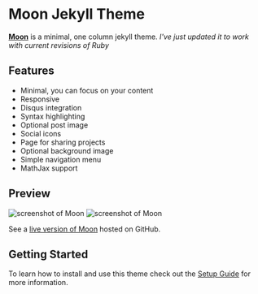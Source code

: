 # Moon Jekyll Theme

**[Moon][0]** is a minimal, one column jekyll theme.
*I've just updated it to work with current revisions of Ruby*

## Features
* Minimal, you can focus on your content
* Responsive
* Disqus integration
* Syntax highlighting
* Optional post image
* Social icons
* Page for sharing projects
* Optional background image
* Simple navigation menu
* MathJax support

## Preview

![screenshot of Moon][1]
![screenshot of Moon][2]

See a [live version of Moon][3] hosted on GitHub.

## Getting Started

To learn how to install and use this theme check out the [Setup Guide][4] for more information.

[0]: https://taylantatli.github.io/Moon
[1]: https://cloud.githubusercontent.com/assets/754514/14509720/61c61058-01d6-11e6-93ab-0918515ecd56.png
[2]: https://cloud.githubusercontent.com/assets/754514/14509716/61ac6c8e-01d6-11e6-879f-8308883de790.png
[3]: https://taylantatli.github.io/Moon
[4]: https://taylantatli.github.io/Moon/moon-theme/